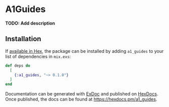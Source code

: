 # A1Guides

**TODO: Add description**

## Installation

If [available in Hex](https://hex.pm/docs/publish), the package can be installed
by adding `a1_guides` to your list of dependencies in `mix.exs`:

```elixir
def deps do
  [
    {:a1_guides, "~> 0.1.0"}
  ]
end
```

Documentation can be generated with [ExDoc](https://github.com/elixir-lang/ex_doc)
and published on [HexDocs](https://hexdocs.pm). Once published, the docs can
be found at <https://hexdocs.pm/a1_guides>.

